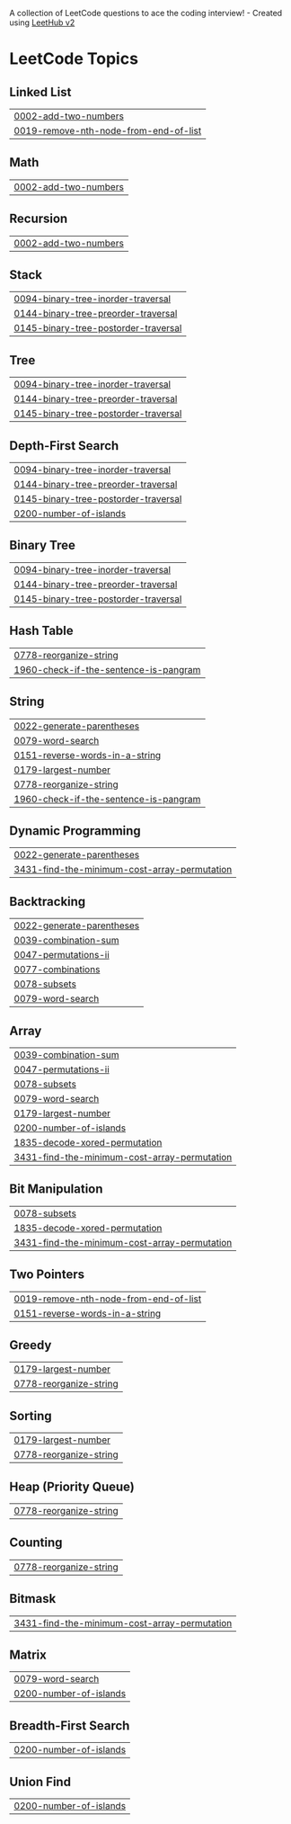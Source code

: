A collection of LeetCode questions to ace the coding interview! - Created using [LeetHub v2](https://github.com/arunbhardwaj/LeetHub-2.0)
<!---LeetCode Topics Start-->
# LeetCode Topics
## Linked List
|  |
| ------- |
| [0002-add-two-numbers](https://github.com/tvedhanayaki/leetcode/tree/master/0002-add-two-numbers) |
| [0019-remove-nth-node-from-end-of-list](https://github.com/tvedhanayaki/leetcode/tree/master/0019-remove-nth-node-from-end-of-list) |
## Math
|  |
| ------- |
| [0002-add-two-numbers](https://github.com/tvedhanayaki/leetcode/tree/master/0002-add-two-numbers) |
## Recursion
|  |
| ------- |
| [0002-add-two-numbers](https://github.com/tvedhanayaki/leetcode/tree/master/0002-add-two-numbers) |
## Stack
|  |
| ------- |
| [0094-binary-tree-inorder-traversal](https://github.com/tvedhanayaki/leetcode/tree/master/0094-binary-tree-inorder-traversal) |
| [0144-binary-tree-preorder-traversal](https://github.com/tvedhanayaki/leetcode/tree/master/0144-binary-tree-preorder-traversal) |
| [0145-binary-tree-postorder-traversal](https://github.com/tvedhanayaki/leetcode/tree/master/0145-binary-tree-postorder-traversal) |
## Tree
|  |
| ------- |
| [0094-binary-tree-inorder-traversal](https://github.com/tvedhanayaki/leetcode/tree/master/0094-binary-tree-inorder-traversal) |
| [0144-binary-tree-preorder-traversal](https://github.com/tvedhanayaki/leetcode/tree/master/0144-binary-tree-preorder-traversal) |
| [0145-binary-tree-postorder-traversal](https://github.com/tvedhanayaki/leetcode/tree/master/0145-binary-tree-postorder-traversal) |
## Depth-First Search
|  |
| ------- |
| [0094-binary-tree-inorder-traversal](https://github.com/tvedhanayaki/leetcode/tree/master/0094-binary-tree-inorder-traversal) |
| [0144-binary-tree-preorder-traversal](https://github.com/tvedhanayaki/leetcode/tree/master/0144-binary-tree-preorder-traversal) |
| [0145-binary-tree-postorder-traversal](https://github.com/tvedhanayaki/leetcode/tree/master/0145-binary-tree-postorder-traversal) |
| [0200-number-of-islands](https://github.com/tvedhanayaki/leetcode/tree/master/0200-number-of-islands) |
## Binary Tree
|  |
| ------- |
| [0094-binary-tree-inorder-traversal](https://github.com/tvedhanayaki/leetcode/tree/master/0094-binary-tree-inorder-traversal) |
| [0144-binary-tree-preorder-traversal](https://github.com/tvedhanayaki/leetcode/tree/master/0144-binary-tree-preorder-traversal) |
| [0145-binary-tree-postorder-traversal](https://github.com/tvedhanayaki/leetcode/tree/master/0145-binary-tree-postorder-traversal) |
## Hash Table
|  |
| ------- |
| [0778-reorganize-string](https://github.com/tvedhanayaki/leetcode/tree/master/0778-reorganize-string) |
| [1960-check-if-the-sentence-is-pangram](https://github.com/tvedhanayaki/leetcode/tree/master/1960-check-if-the-sentence-is-pangram) |
## String
|  |
| ------- |
| [0022-generate-parentheses](https://github.com/tvedhanayaki/leetcode/tree/master/0022-generate-parentheses) |
| [0079-word-search](https://github.com/tvedhanayaki/leetcode/tree/master/0079-word-search) |
| [0151-reverse-words-in-a-string](https://github.com/tvedhanayaki/leetcode/tree/master/0151-reverse-words-in-a-string) |
| [0179-largest-number](https://github.com/tvedhanayaki/leetcode/tree/master/0179-largest-number) |
| [0778-reorganize-string](https://github.com/tvedhanayaki/leetcode/tree/master/0778-reorganize-string) |
| [1960-check-if-the-sentence-is-pangram](https://github.com/tvedhanayaki/leetcode/tree/master/1960-check-if-the-sentence-is-pangram) |
## Dynamic Programming
|  |
| ------- |
| [0022-generate-parentheses](https://github.com/tvedhanayaki/leetcode/tree/master/0022-generate-parentheses) |
| [3431-find-the-minimum-cost-array-permutation](https://github.com/tvedhanayaki/leetcode/tree/master/3431-find-the-minimum-cost-array-permutation) |
## Backtracking
|  |
| ------- |
| [0022-generate-parentheses](https://github.com/tvedhanayaki/leetcode/tree/master/0022-generate-parentheses) |
| [0039-combination-sum](https://github.com/tvedhanayaki/leetcode/tree/master/0039-combination-sum) |
| [0047-permutations-ii](https://github.com/tvedhanayaki/leetcode/tree/master/0047-permutations-ii) |
| [0077-combinations](https://github.com/tvedhanayaki/leetcode/tree/master/0077-combinations) |
| [0078-subsets](https://github.com/tvedhanayaki/leetcode/tree/master/0078-subsets) |
| [0079-word-search](https://github.com/tvedhanayaki/leetcode/tree/master/0079-word-search) |
## Array
|  |
| ------- |
| [0039-combination-sum](https://github.com/tvedhanayaki/leetcode/tree/master/0039-combination-sum) |
| [0047-permutations-ii](https://github.com/tvedhanayaki/leetcode/tree/master/0047-permutations-ii) |
| [0078-subsets](https://github.com/tvedhanayaki/leetcode/tree/master/0078-subsets) |
| [0079-word-search](https://github.com/tvedhanayaki/leetcode/tree/master/0079-word-search) |
| [0179-largest-number](https://github.com/tvedhanayaki/leetcode/tree/master/0179-largest-number) |
| [0200-number-of-islands](https://github.com/tvedhanayaki/leetcode/tree/master/0200-number-of-islands) |
| [1835-decode-xored-permutation](https://github.com/tvedhanayaki/leetcode/tree/master/1835-decode-xored-permutation) |
| [3431-find-the-minimum-cost-array-permutation](https://github.com/tvedhanayaki/leetcode/tree/master/3431-find-the-minimum-cost-array-permutation) |
## Bit Manipulation
|  |
| ------- |
| [0078-subsets](https://github.com/tvedhanayaki/leetcode/tree/master/0078-subsets) |
| [1835-decode-xored-permutation](https://github.com/tvedhanayaki/leetcode/tree/master/1835-decode-xored-permutation) |
| [3431-find-the-minimum-cost-array-permutation](https://github.com/tvedhanayaki/leetcode/tree/master/3431-find-the-minimum-cost-array-permutation) |
## Two Pointers
|  |
| ------- |
| [0019-remove-nth-node-from-end-of-list](https://github.com/tvedhanayaki/leetcode/tree/master/0019-remove-nth-node-from-end-of-list) |
| [0151-reverse-words-in-a-string](https://github.com/tvedhanayaki/leetcode/tree/master/0151-reverse-words-in-a-string) |
## Greedy
|  |
| ------- |
| [0179-largest-number](https://github.com/tvedhanayaki/leetcode/tree/master/0179-largest-number) |
| [0778-reorganize-string](https://github.com/tvedhanayaki/leetcode/tree/master/0778-reorganize-string) |
## Sorting
|  |
| ------- |
| [0179-largest-number](https://github.com/tvedhanayaki/leetcode/tree/master/0179-largest-number) |
| [0778-reorganize-string](https://github.com/tvedhanayaki/leetcode/tree/master/0778-reorganize-string) |
## Heap (Priority Queue)
|  |
| ------- |
| [0778-reorganize-string](https://github.com/tvedhanayaki/leetcode/tree/master/0778-reorganize-string) |
## Counting
|  |
| ------- |
| [0778-reorganize-string](https://github.com/tvedhanayaki/leetcode/tree/master/0778-reorganize-string) |
## Bitmask
|  |
| ------- |
| [3431-find-the-minimum-cost-array-permutation](https://github.com/tvedhanayaki/leetcode/tree/master/3431-find-the-minimum-cost-array-permutation) |
## Matrix
|  |
| ------- |
| [0079-word-search](https://github.com/tvedhanayaki/leetcode/tree/master/0079-word-search) |
| [0200-number-of-islands](https://github.com/tvedhanayaki/leetcode/tree/master/0200-number-of-islands) |
## Breadth-First Search
|  |
| ------- |
| [0200-number-of-islands](https://github.com/tvedhanayaki/leetcode/tree/master/0200-number-of-islands) |
## Union Find
|  |
| ------- |
| [0200-number-of-islands](https://github.com/tvedhanayaki/leetcode/tree/master/0200-number-of-islands) |
<!---LeetCode Topics End-->